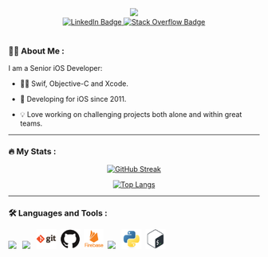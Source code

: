 <div id="header" align="center">
    <img src="https://github.com/kirualex/kirualex/blob/main/back.png?raw=true" width="250"/>
    <div id="badges">
        <a href="https://www.linkedin.com/in/alexis-creuzot/" target="_blank">
            <img src="https://img.shields.io/badge/LinkedIn-blue?style=for-the-badge&logo=linkedin&logoColor=white" alt="LinkedIn Badge"/>
        </a>
        <a href="https://stackoverflow.com/users/421786/alexis-c" target="_blank">
            <img src="[https://stackoverflow.com/users/421786/alexis-c](https://img.shields.io/badge/Stack%20Overflow-orange?style=for-the-badge&logo=stackoverflow&logoColor=white)" alt="Stack Overflow Badge"/>
        </a>
    </div>
    <img src="https://komarev.com/ghpvc/?username=kirualex&style=flat-square&color=blueviolet" alt=""/>
</div>

### :man_technologist: About Me :

I am a Senior iOS Developer:

 - :man_technologist: Swif, Objective-C and Xcode.

 - :iphone: Developing for iOS since 2011.

 - :bulb: Love working on challenging projects both alone and within great teams.


---

### :fire: My Stats :

<div id="stats" align="center">

[![GitHub Streak](http://github-readme-streak-stats.herokuapp.com?user=kirualex&theme=modern-lilac2&hide_border=true)](https://git.io/streak-stats)

[![Top Langs](https://github-readme-stats.vercel.app/api/top-langs/?username=kirualex&layout=compact&theme=modern-lilac2&hide_border=true)](https://github.com/anuraghazra/github-readme-stats)

</div>

---

### :hammer_and_wrench: Languages and Tools :

<img src="https://cdn.jsdelivr.net/gh/devicons/devicon/icons/swift/swift-original-wordmark.svg" />
&nbsp;
<img src="https://cdn.jsdelivr.net/gh/devicons/devicon/icons/xcode/xcode-original.svg" />
&nbsp;
<img src="https://github.com/devicons/devicon/blob/master/icons/git/git-original-wordmark.svg" title="Git" alt="Git" width="40" height="40"/>&nbsp;
<img src="https://github.com/devicons/devicon/blob/master/icons/github/github-original.svg" title="GitHub" alt="GitHub" width="40" height="40"/>&nbsp;
<img src="https://github.com/devicons/devicon/blob/master/icons/firebase/firebase-plain-wordmark.svg" title="Firebase" alt="Firebase" width="40" height="40"/>&nbsp;
<img src="https://cdn.jsdelivr.net/gh/devicons/devicon/icons/apple/apple-original.svg" />
&nbsp;
<img src="https://github.com/devicons/devicon/blob/master/icons/python/python-original.svg" title="Python" alt="Python" width="40" height="40"/>&nbsp;
<img src="https://github.com/devicons/devicon/blob/master/icons/bash/bash-original.svg" title="Bash" alt="Bash" width="40" height="40"/>&nbsp;

